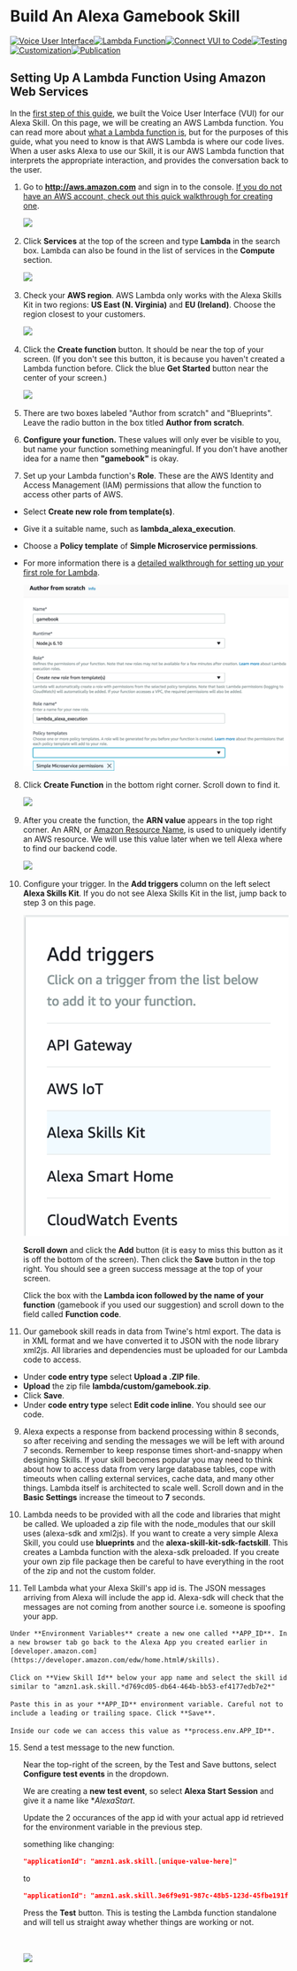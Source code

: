 # Build An Alexa Gamebook Skill
[![Voice User Interface](https://m.media-amazon.com/images/G/01/mobile-apps/dex/alexa/alexa-skills-kit/tutorials/navigation/1-locked._TTH_.png)](./1-voice-user-interface.md)[![Lambda Function](https://m.media-amazon.com/images/G/01/mobile-apps/dex/alexa/alexa-skills-kit/tutorials/navigation/2-on._TTH_.png)](./2-lambda-function.md)[![Connect VUI to Code](https://m.media-amazon.com/images/G/01/mobile-apps/dex/alexa/alexa-skills-kit/tutorials/navigation/3-off._TTH_.png)](./3-connect-vui-to-code.md)[![Testing](https://m.media-amazon.com/images/G/01/mobile-apps/dex/alexa/alexa-skills-kit/tutorials/navigation/4-off._TTH_.png)](./4-testing.md)[![Customization](https://m.media-amazon.com/images/G/01/mobile-apps/dex/alexa/alexa-skills-kit/tutorials/navigation/5-off._TTH_.png)](./5-customization.md)[![Publication](https://m.media-amazon.com/images/G/01/mobile-apps/dex/alexa/alexa-skills-kit/tutorials/navigation/6-off._TTH_.png)](./6-publication.md)

## Setting Up A Lambda Function Using Amazon Web Services

In the [first step of this guide](./1-voice-user-interface.md), we built the Voice User Interface (VUI) for our Alexa Skill.  On this page, we will be creating an AWS Lambda function.  You can read more about [what a Lambda function is](http://aws.amazon.com/lambda), but for the purposes of this guide, what you need to know is that AWS Lambda is where our code lives.  When a user asks Alexa to use our Skill, it is our AWS Lambda function that interprets the appropriate interaction, and provides the conversation back to the user.

1.  Go to **http://aws.amazon.com** and sign in to the console. [If you do not have an AWS account, check out this quick walkthrough for creating one](https://github.com/alexa/alexa-cookbook/tree/master/aws/set-up-aws.md).

    <a href="https://console.aws.amazon.com/console/home" target="_new"><img src="https://m.media-amazon.com/images/G/01/mobile-apps/dex/alexa/alexa-skills-kit/tutorials/general/2-1-sign-in-to-the-console._TTH_.png" /></a>

2.  Click **Services** at the top of the screen and type **Lambda** in the search box.  Lambda can also be found in the list of services in the **Compute** section.

    <a href="https://console.aws.amazon.com/lambda/home" target="_new"><img src="https://m.media-amazon.com/images/G/01/mobile-apps/dex/alexa/alexa-skills-kit/tutorials/general/2-2-services-lambda._TTH_.png" /></a>

3.  Check your **AWS region**. AWS Lambda only works with the Alexa Skills Kit in two regions: **US East (N. Virginia)** and **EU (Ireland)**.  Choose the region closest to your customers.

    <img src="https://m.media-amazon.com/images/G/01/mobile-apps/dex/alexa/alexa-skills-kit/tutorials/general/2-3-check-region._TTH_.png"/>

4.  Click the **Create function** button. It should be near the top of your screen.  (If you don't see this button, it is because you haven't created a Lambda function before.  Click the blue **Get Started** button near the center of your screen.)

    <a href="#"><img src="https://m.media-amazon.com/images/G/01/mobile-apps/dex/alexa/alexa-skills-kit/tutorials/general/2-4-create-a-lambda-function._TTH_.png" /></a>

5.  There are two boxes labeled "Author from scratch" and "Blueprints". Leave the radio button in the box titled **Author from scratch**.

6.  **Configure your function.** These values will only ever be visible to you, but name your function something meaningful.  If you don't have another idea for a name then **"gamebook"** is okay.

7.  Set up your Lambda function's **Role**. These are the AWS Identity and Access Management (IAM) permissions that allow the function to access other parts of AWS.
  * Select **Create new role from template(s)**.
  * Give it a suitable name, such as **lambda_alexa_execution**.
  * Choose a **Policy template** of **Simple Microservice permissions**.
  * For more information there is a [detailed walkthrough for setting up your first role for Lambda](https://github.com/alexa/alexa-cookbook/tree/master/aws/lambda-role.md).

    <img src="2-7-configure-your-function._TTH_.png" />

8. Click **Create Function** in the bottom right corner.  Scroll down to find it.

    <a href="#"><img src="https://m.media-amazon.com/images/G/01/mobile-apps/dex/alexa/alexa-skills-kit/tutorials/general/2-11-create-function-button._TTH_.png" /></a>

9. After you create the function, the **ARN value** appears in the top right corner. An ARN, or [Amazon Resource Name](http://docs.aws.amazon.com/general/latest/gr/aws-arns-and-namespaces.html), is used to uniquely identify an AWS resource. We will use this value later when we tell Alexa where to find our backend code.

    <img src="https://m.media-amazon.com/images/G/01/mobile-apps/dex/alexa/alexa-skills-kit/tutorials/quiz-game/2-12-copy-ARN._TTH_.png" />

10. Configure your trigger. In the **Add triggers** column on the left select **Alexa Skills Kit**.  If you do not see Alexa Skills Kit in the list, jump back to step 3 on this page.

    <img src="2-6-configure-your-trigger._TTH_.png" />

    **Scroll down** and click the **Add** button (it is easy to miss this button as it is off the bottom of the screen). Then click the **Save** button in the top right. You should see a green success message at the top of your screen.

    Click the box with the **Lambda icon followed by the name of your function** (gamebook if you used our suggestion) and scroll down to the field called **Function code**.

8.  Our gamebook skill reads in data from Twine's html export. The data is in XML format and we have converted it to JSON with the node library xml2js. All libraries and dependencies must be uploaded for our Lambda code to access.
  * Under **code entry type** select **Upload a .ZIP file**.
  * **Upload** the zip file **lambda/custom/gamebook.zip**.
  * Click **Save**.
  * Under **code entry type** select **Edit code inline**. You should see our code.

9.  Alexa expects a response from backend processing within 8 seconds, so after receiving and sending the messages we will be left with around 7 seconds. Remember to keep response times short-and-snappy when designing Skills. If your skill becomes popular you may need to think about how to access data from very large database tables, cope with timeouts when calling external services, cache data, and many other things. Lambda itself is architected to scale well. Scroll down and in the **Basic Settings** increase the timeout to **7** seconds.

10.  Lambda needs to be provided with all the code and libraries that might be called. We uploaded a zip file with the node_modules that our skill uses (alexa-sdk and xml2js). If you want to create a very simple Alexa Skill, you could use **blueprints** and the **alexa-skill-kit-sdk-factskill**. This creates a Lambda function with the alexa-sdk preloaded.
If you create your own zip file package then be careful to have everything in the root of the zip and not the custom folder.

11.  Tell Lambda what your Alexa Skill's app id is. The JSON messages arriving from Alexa will include the app id. Alexa-sdk will check that the messages are not coming from another source i.e. someone is spoofing your app.

    Under **Environment Variables** create a new one called **APP_ID**. In a new browser tab go back to the Alexa App you created earlier in [developer.amazon.com](https://developer.amazon.com/edw/home.html#/skills).

    Click on **View Skill Id** below your app name and select the skill id similar to "amzn1.ask.skill.*d769cd05-db64-464b-bb53-ef4177edb7e2*"

    Paste this in as your **APP_ID** environment variable. Careful not to include a leading or trailing space. Click **Save**.

    Inside our code we can access this value as **process.env.APP_ID**.

15. Send a test message to the new function.

    Near the top-right of the screen, by the Test and Save buttons, select **Configure test events** in the dropdown.

    We are creating a **new test event**, so select **Alexa Start Session** and give it a name like **AlexaStart*.

    Update the 2 occurances of the app id with your actual app id retrieved for the environment variable in the previous step.

    something like changing:
    ```json
    "applicationId": "amzn1.ask.skill.[unique-value-here]"
    ```
    to
    ```json
    "applicationId": "amzn1.ask.skill.3e6f9e91-987c-48b5-123d-45fbe191fdf3"
    ```

    Press the **Test** button. This is testing the Lambda function standalone and will tell us straight away whether things are working or not.

    <br/><br/>
    <a href="./3-connect-vui-to-code.md"><img src="https://m.media-amazon.com/images/G/01/mobile-apps/dex/alexa/alexa-skills-kit/tutorials/general/buttons/button_next_connect_vui_to_code._TTH_.png"/></a>

    <img height="1" width="1" src="https://www.facebook.com/tr?id=1847448698846169&ev=PageView&noscript=1"/>
